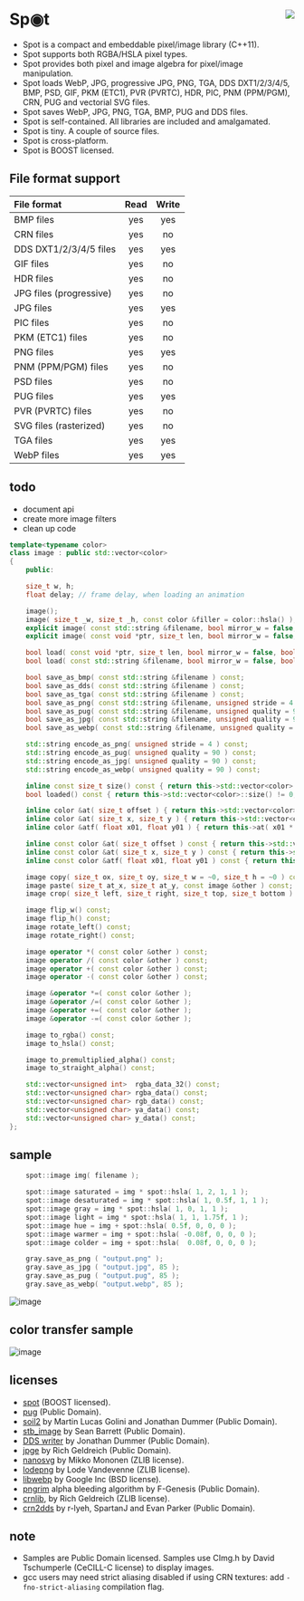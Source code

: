 Sp◉t <a href="https://travis-ci.org/r-lyeh/spot"><img src="https://api.travis-ci.org/r-lyeh/spot.svg?branch=master" align="right" /></a>
=====

- Spot is a compact and embeddable pixel/image library (C++11).
- Spot supports both RGBA/HSLA pixel types.
- Spot provides both pixel and image algebra for pixel/image manipulation.
- Spot loads WebP, JPG, progressive JPG, PNG, TGA, DDS DXT1/2/3/4/5, BMP, PSD, GIF, PKM (ETC1), PVR (PVRTC), HDR, PIC, PNM (PPM/PGM), CRN, PUG and vectorial SVG files.
- Spot saves WebP, JPG, PNG, TGA, BMP, PUG and DDS files.
- Spot is self-contained. All libraries are included and amalgamated.
- Spot is tiny. A couple of source files.
- Spot is cross-platform.
- Spot is BOOST licensed.

## File format support

| File format  | Read | Write |
| :-------------|:-------------:| :-----:|
| BMP files | yes | yes |
| CRN files | yes | no |
| DDS DXT1/2/3/4/5 files | yes | yes |
| GIF files | yes | no |
| HDR files | yes | no |
| JPG files (progressive) | yes | no |
| JPG files | yes | yes |
| PIC files | yes | no |
| PKM (ETC1) files | yes | no |
| PNG files | yes | yes |
| PNM (PPM/PGM) files | yes | no |
| PSD files | yes | no |
| PUG files | yes | yes |
| PVR (PVRTC) files | yes | no |
| SVG files (rasterized) | yes | no |
| TGA files | yes | yes |
| WebP files | yes | yes |

## todo
- document api
- create more image filters
- clean up code

```c++
template<typename color>
class image : public std::vector<color>
{
    public:

    size_t w, h;
    float delay; // frame delay, when loading an animation

    image();
    image( size_t _w, size_t _h, const color &filler = color::hsla() );
    explicit image( const std::string &filename, bool mirror_w = false, bool mirror_h = false );
    explicit image( const void *ptr, size_t len, bool mirror_w = false, bool mirror_h = false );

    bool load( const void *ptr, size_t len, bool mirror_w = false, bool mirror_h = false );
    bool load( const std::string &filename, bool mirror_w = false, bool mirror_h = false );

    bool save_as_bmp( const std::string &filename ) const;
    bool save_as_dds( const std::string &filename ) const;
    bool save_as_tga( const std::string &filename ) const;
    bool save_as_png( const std::string &filename, unsigned stride = 4 ) const;
    bool save_as_pug( const std::string &filename, unsigned quality = 90 ) const;
    bool save_as_jpg( const std::string &filename, unsigned quality = 90 ) const;
    bool save_as_webp( const std::string &filename, unsigned quality = 90 ) const;

    std::string encode_as_png( unsigned stride = 4 ) const;
    std::string encode_as_pug( unsigned quality = 90 ) const;
    std::string encode_as_jpg( unsigned quality = 90 ) const;
    std::string encode_as_webp( unsigned quality = 90 ) const;

    inline const size_t size() const { return this->std::vector<color>::size(); }
    bool loaded() const { return this->std::vector<color>::size() != 0; }

    inline color &at( size_t offset ) { return this->std::vector<color>::at( offset ); }
    inline color &at( size_t x, size_t y ) { return this->std::vector<color>::at( x + y * w ); }
    inline color &atf( float x01, float y01 ) { return this->at( x01 * (w-1), y01 * (h-1) ); }

    inline const color &at( size_t offset ) const { return this->std::vector<color>::at( offset ); }
    inline const color &at( size_t x, size_t y ) const { return this->std::vector<color>::at( x + y * w ); }
    inline const color &atf( float x01, float y01 ) const { return this->at( x01 * (w-1), y01 * (h-1) ); }

    image copy( size_t ox, size_t oy, size_t w = ~0, size_t h = ~0 ) const;
    image paste( size_t at_x, size_t at_y, const image &other ) const;
    image crop( size_t left, size_t right, size_t top, size_t bottom ) const; // each param is number of row/cols to crop

    image flip_w() const;
    image flip_h() const;
    image rotate_left() const;
    image rotate_right() const;

    image operator *( const color &other ) const;
    image operator /( const color &other ) const;
    image operator +( const color &other ) const;
    image operator -( const color &other ) const;

    image &operator *=( const color &other );
    image &operator /=( const color &other );
    image &operator +=( const color &other );
    image &operator -=( const color &other );

    image to_rgba() const;
    image to_hsla() const;

    image to_premultiplied_alpha() const;
    image to_straight_alpha() const;

    std::vector<unsigned int>  rgba_data_32() const;
    std::vector<unsigned char> rgba_data() const;
    std::vector<unsigned char> rgb_data() const;
    std::vector<unsigned char> ya_data() const;
    std::vector<unsigned char> y_data() const;
};
```

## sample
```c++
    spot::image img( filename );

    spot::image saturated = img * spot::hsla( 1, 2, 1, 1 );
    spot::image desaturated = img * spot::hsla( 1, 0.5f, 1, 1 );
    spot::image gray = img * spot::hsla( 1, 0, 1, 1 );
    spot::image light = img * spot::hsla( 1, 1, 1.75f, 1 );
    spot::image hue = img + spot::hsla( 0.5f, 0, 0, 0 );
    spot::image warmer = img + spot::hsla( -0.08f, 0, 0, 0 );
    spot::image colder = img + spot::hsla(  0.08f, 0, 0, 0 );

    gray.save_as_png ( "output.png" );
    gray.save_as_jpg ( "output.jpg", 85 );
    gray.save_as_pug ( "output.pug", 85 );
    gray.save_as_webp( "output.webp", 85 );
```

![image](https://raw.github.com/r-lyeh/depot/master/spot_collage.jpg)

## color transfer sample
![image](https://raw.github.com/r-lyeh/depot/master/spot_color_transfer.jpg)

## licenses
- [spot](https://github.com/r-lyeh/spot) (BOOST licensed).
- [pug](https://github.com/r-lyeh/pug) (Public Domain).
- [soil2](https://bitbucket.org/SpartanJ/soil2/) by Martin Lucas Golini and Jonathan Dummer (Public Domain).
- [stb_image](http://github.com/nothings/stb) by Sean Barrett (Public Domain).
- [DDS writer](http://www.lonesock.net/soil.html) by Jonathan Dummer (Public Domain).
- [jpge](https://code.google.com/p/jpeg-compressor/) by Rich Geldreich (Public Domain).
- [nanosvg](https://github.com/memononen/nanosvg/) by Mikko Mononen (ZLIB license).
- [lodepng](http://lodev.org/lodepng/) by Lode Vandevenne (ZLIB license).
- [libwebp](https://code.google.com/p/webp/) by Google Inc (BSD license).
- [pngrim](https://github.com/fgenesis/pngrim) alpha bleeding algorithm by F-Genesis (Public Domain).
- [crnlib](https://code.google.com/p/crunch/), by Rich Geldreich (ZLIB license).
- [crn2dds](redist/deps/crn2dds) by r-lyeh, SpartanJ and Evan Parker (Public Domain).

## note
- Samples are Public Domain licensed. Samples use CImg.h by David Tschumperle (CeCILL-C license) to display images. 
- gcc users may need strict aliasing disabled if using CRN textures: add `-fno-strict-aliasing` compilation flag.
